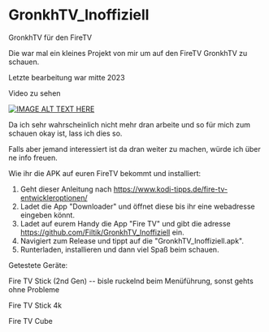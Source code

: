 # GronkhTV_Inoffiziell
GronkhTV für den FireTV

Die war mal ein kleines Projekt von mir um auf den FireTV GronkhTV zu schauen.

Letzte bearbeitung war mitte 2023

Video zu sehen 

[![IMAGE ALT TEXT HERE](https://img.youtube.com/vi/OWtpWn1ZUr4/0.jpg)](https://www.youtube.com/watch?v=OWtpWn1ZUr4)

Da ich sehr wahrscheinlich nicht mehr dran arbeite und so für mich zum schauen okay ist, lass ich dies so.

Falls aber jemand interessiert ist da dran weiter zu machen, würde ich über ne info freuen.



Wie ihr die APK auf euren FireTV bekommt und installiert:
1. Geht dieser Anleitung nach https://www.kodi-tipps.de/fire-tv-entwickleroptionen/
2. Ladet die App "Downloader" und öffnet diese bis ihr eine webadresse eingeben könnt.
3. Ladet auf eurem Handy die App "Fire TV" und gibt die adresse https://github.com/Filtik/GronkhTV_Inoffiziell ein.
4. Navigiert zum Release und tippt auf die "GronkhTV_Inoffiziell.apk".
5. Runterladen, installieren und dann viel Spaß beim schauen.
 
 
Getestete Geräte:

Fire TV Stick (2nd Gen) -- bisle ruckelnd beim Menüführung, sonst gehts ohne Probleme

Fire TV Stick 4k

Fire TV Cube
